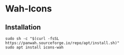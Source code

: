 # Wah-Icons
## Installation
```
sudo sh -c "$(curl -fsSL https://panwah.sourceforge.io/repo/apt/install.sh)"
sudo apt install icons-wah
```
